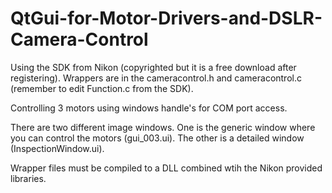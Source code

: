 # QtGui-for-Motor-Drivers-and-DSLR-Camera-Control

Using the SDK from Nikon (copyrighted but it is a free download after registering). Wrappers are in the cameracontrol.h and cameracontrol.c (remember to edit Function.c from the SDK).

Controlling 3 motors using windows handle's for COM port access.

There are two different image windows. One is the generic window where you can control the motors (gui_003.ui). The other is a detailed window (InspectionWindow.ui).

Wrapper files must be compiled to a DLL combined wtih the Nikon provided libraries.
